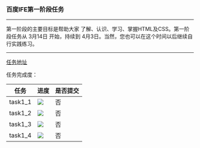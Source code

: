 ### 百度IFE第一阶段任务

***

第一阶段的主要目标是帮助大家 了解、认识、学习、掌握HTML及CSS。第一阶段任务从 3月14日 开始，持续到 4月3日。当然，您也可以在这个时间以后继续自行实践练习。

***
[任务地址](http://ife.baidu.com/task/all)

任务完成度：

|任务|进度|是否提交|
|---|---|---|
|task1_1|![](http://progressed.io/bar/0)|否|
|task1_2|![](http://progressed.io/bar/70)|否|
|task1_3|![](http://progressed.io/bar/90)|否|
|task1_4|![](http://progressed.io/bar/100)|否|
